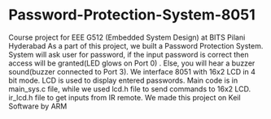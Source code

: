 # Password-Protection-System-8051
Course project for EEE G512 (Embedded System Design) at BITS Pilani Hyderabad
As a part of this project, we built a Password Protection System. System will ask user for password, if the input password is correct then access will be granted(LED glows on Port 0) . Else, you will hear a buzzer sound(buzzer connected to Port 3). We interface 8051 with 16x2 LCD in 4 bit mode. LCD is used to display entered passwords. 
Main code is in main_sys.c file, while we used lcd.h file to send commands to 16x2 LCD. ir_lcd.h file to get inputs from IR remote.
We made this project on Keil Software by ARM
